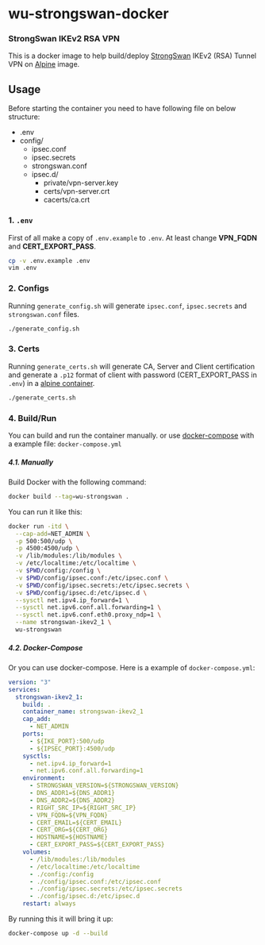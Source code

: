 # wu-strongswan-docker
### StrongSwan IKEv2 RSA VPN
This is a docker image to help build/deploy [StrongSwan](https://strongswan.org/) IKEv2 (RSA) Tunnel VPN on [Alpine](https://alpinelinux.org/) image.

## Usage
Before starting the container you need to have following file on below structure:
* .env
* config/
    * ipsec.conf
    * ipsec.secrets
    * strongswan.conf
    * ipsec.d/
        * private/vpn-server.key
        * certs/vpn-server.crt
        * cacerts/ca.crt



### 1. `.env`
First of all make a copy of `.env.example` to `.env`. At least change **VPN_FQDN** and **CERT_EXPORT_PASS**.
```bash
cp -v .env.example .env
vim .env
```



### 2. Configs
Running `generate_config.sh` will generate `ipsec.conf`, `ipsec.secrets` and `strongswan.conf` files.
```bash
./generate_config.sh
```


### 3. Certs
Running `generate_certs.sh` will generate CA, Server and Client certification and generate a `.p12` format of client with password (CERT_EXPORT_PASS in `.env`) in a [alpine container](https://hub.docker.com/_/alpine/).
```bash
./generate_certs.sh
```


### 4. Build/Run
You can build and run the container manually. or use [docker-compose](https://docs.docker.com/compose/) with a example file: `docker-compose.yml`

##### 4.1. Manually
Build Docker with the following command: 
```bash
docker build --tag=wu-strongswan .
```

You can run it like this:
```bash
docker run -itd \
  --cap-add=NET_ADMIN \
  -p 500:500/udp \
  -p 4500:4500/udp \
  -v /lib/modules:/lib/modules \
  -v /etc/localtime:/etc/localtime \
  -v $PWD/config:/config \
  -v $PWD/config/ipsec.conf:/etc/ipsec.conf \
  -v $PWD/config/ipsec.secrets:/etc/ipsec.secrets \
  -v $PWD/config/ipsec.d:/etc/ipsec.d \
  --sysctl net.ipv4.ip_forward=1 \
  --sysctl net.ipv6.conf.all.forwarding=1 \
  --sysctl net.ipv6.conf.eth0.proxy_ndp=1 \
  --name strongswan-ikev2_1 \
  wu-strongswan 
```

##### 4.2. Docker-Compose
Or you can use docker-compose. Here is a example of `docker-compose.yml`:
```yaml
version: "3"
services:
  strongswan-ikev2_1:
    build: .
    container_name: strongswan-ikev2_1
    cap_add:
      - NET_ADMIN
    ports:
      - ${IKE_PORT}:500/udp
      - ${IPSEC_PORT}:4500/udp
    sysctls:
      - net.ipv4.ip_forward=1
      - net.ipv6.conf.all.forwarding=1
    environment:
      - STRONGSWAN_VERSION=${STRONGSWAN_VERSION}
      - DNS_ADDR1=${DNS_ADDR1}
      - DNS_ADDR2=${DNS_ADDR2}
      - RIGHT_SRC_IP=${RIGHT_SRC_IP}
      - VPN_FQDN=${VPN_FQDN}
      - CERT_EMAIL=${CERT_EMAIL}
      - CERT_ORG=${CERT_ORG}
      - HOSTNAME=${HOSTNAME}
      - CERT_EXPORT_PASS=${CERT_EXPORT_PASS}
    volumes:
      - /lib/modules:/lib/modules
      - /etc/localtime:/etc/localtime
      - ./config:/config
      - ./config/ipsec.conf:/etc/ipsec.conf
      - ./config/ipsec.secrets:/etc/ipsec.secrets
      - ./config/ipsec.d:/etc/ipsec.d
    restart: always
```
By running this it will bring it up:
```bash
docker-compose up -d --build
```
